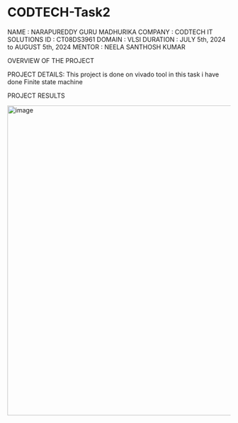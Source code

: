 # CODTECH-Task2

NAME : NARAPUREDDY GURU MADHURIKA 
COMPANY : CODTECH IT SOLUTIONS 
ID : CT08DS3961 
DOMAIN : VLSI 
DURATION : JULY 5th, 2024 to AUGUST 5th, 2024 
MENTOR : NEELA SANTHOSH KUMAR

OVERVIEW OF THE PROJECT

PROJECT DETAILS: This project is done on vivado tool in this task i have done Finite state machine

PROJECT RESULTS

<img width="701" alt="image" src="https://github.com/user-attachments/assets/3c28eaee-9ad1-478f-9ae5-394e5201f2e9">
